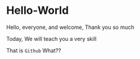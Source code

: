 # Hello-World
Hello, everyone, and welcome, Thank you so much

Today, We will teach you a very skill

That is `Github`
What??
